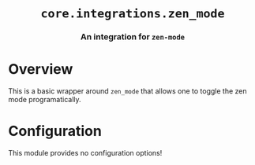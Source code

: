 <div align="center">

# `core.integrations.zen_mode`

### An integration for `zen-mode`





</div>

# Overview

This is a basic wrapper around `zen_mode` that allows one to toggle the zen mode programatically.

# Configuration

This module provides no configuration options!


